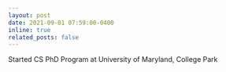 ```yaml
---
layout: post
date: 2021-09-01 07:59:00-0400
inline: true
related_posts: false
---
```

Started CS PhD Program at University of Maryland, College Park
<!-- A simple inline announcement with Markdown emoji! :sparkles: :smile: -->
